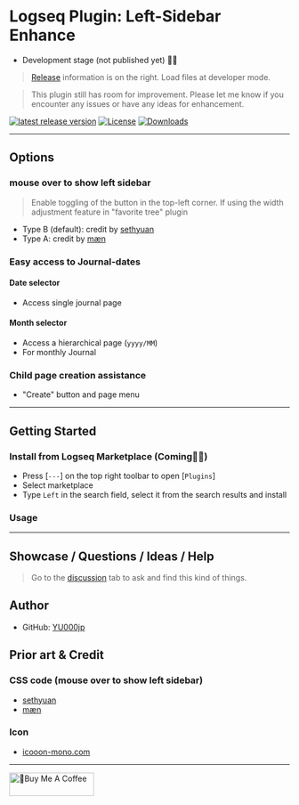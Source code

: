 # Logseq Plugin: Left-Sidebar Enhance

- Development stage (not published yet) 👷🚧

> [Release](https://github.com/YU000jp/logseq-plugin-left-sidebar-enhance/releases) information is on the right. Load files at developer mode.

> This plugin still has room for improvement. Please let me know if you encounter any issues or have any ideas for enhancement.

[![latest release version](https://img.shields.io/github/v/release/YU000jp/logseq-plugin-left-sidebar-enhance)](https://github.com/YU000jp/logseq-plugin-left-sidebar-enhance/releases)
[![License](https://img.shields.io/github/license/YU000jp/logseq-plugin-left-sidebar-enhance?color=blue)](https://github.com/YU000jp/logseq-plugin-left-sidebar-enhance/LICENSE)
[![Downloads](https://img.shields.io/github/downloads/YU000jp/logseq-plugin-left-sidebar-enhance/total.svg)](https://github.com/YU000jp/logseq-plugin-left-sidebar-enhance/releases)
<!-- Published 2023 -->

---

## Options

### mouse over to show left sidebar

> Enable toggling of the button in the top-left corner. If using the width adjustment feature in "favorite tree" plugin

- Type B (default): credit by [sethyuan](https://github.com/YU000jp/logseq-plugin-left-sidebar-enhance/issues/1#issue-1910716211)
- Type A: credit by [mæn](https://discord.com/channels/725182569297215569/775936939638652948/1155251493486727338)

### Easy access to Journal-dates

#### Date selector

- Access single journal page

#### Month selector

- Access a hierarchical page (`yyyy/MM`)
- For monthly Journal

###  Child page creation assistance

- \"Create\" button and page menu

---

## Getting Started

### Install from Logseq Marketplace (Coming👷🚧)

- Press [`---`] on the top right toolbar to open [`Plugins`]
- Select marketplace
- Type `Left` in the search field, select it from the search results and install

### Usage

---

## Showcase / Questions / Ideas / Help

> Go to the [discussion](https://github.com/YU000jp/logseq-plugin-left-sidebar-enhance/discussions) tab to ask and find this kind of things.

## Author

- GitHub: [YU000jp](https://github.com/YU000jp)

## Prior art & Credit

###  CSS code (mouse over to show left sidebar)
- [sethyuan](https://github.com/YU000jp/logseq-plugin-left-sidebar-enhance/issues/1#issue-1910716211)
- [mæn](https://discord.com/channels/725182569297215569/775936939638652948/1155251493486727338)

### Icon

- [icooon-mono.com](https://icooon-mono.com/)

---

<a href="https://www.buymeacoffee.com/yu000japan" target="_blank"><img src="https://cdn.buymeacoffee.com/buttons/v2/default-violet.png" alt="🍌Buy Me A Coffee" style="height: 42px;width: 152px" ></a>
